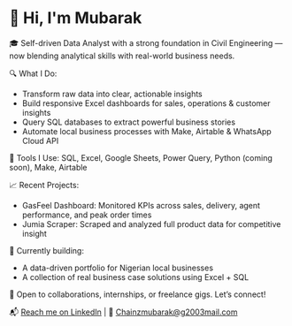 # 👋 Hi, I'm Mubarak

🎓 Self-driven Data Analyst with a strong foundation in Civil Engineering — now blending analytical skills with real-world business needs.

🔍 What I Do:
- Transform raw data into clear, actionable insights
- Build responsive Excel dashboards for sales, operations & customer insights
- Query SQL databases to extract powerful business stories
- Automate local business processes with Make, Airtable & WhatsApp Cloud API

🧠 Tools I Use:
SQL, Excel, Google Sheets, Power Query, Python (coming soon), Make, Airtable

📈 Recent Projects:
- GasFeel Dashboard: Monitored KPIs across sales, delivery, agent performance, and peak order times
- Jumia Scraper: Scraped and analyzed full product data for competitive insight

🚀 Currently building:
- A data-driven portfolio for Nigerian local businesses
- A collection of real business case solutions using Excel + SQL

🤝 Open to collaborations, internships, or freelance gigs. Let’s connect!

📬 [Reach me on LinkedIn](https://www.linkedin.com/in/chainz-mubarak-a18777248?utm_source=share&utm_campaign=share_via&utm_content=profile&utm_medium=android_app) | 📧 Chainzmubarak@g2003mail.com
